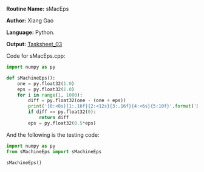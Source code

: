 **Routine Name:** sMacEps  

**Author:** Xiang Gao 

**Language:** Python.

**Output:** [Tasksheet_03](https://github.com/GoByMark/math4610/blob/main/Homework_Tasks/Tasksheet_03/Tasksheet%2003.pdf)

Code for sMacEps.cpp:  
```Python
import numpy as py

def sMachineEps():
    one = py.float32(1.0)
    eps = py.float32(1.0)
    for i in range(1, 1000):
        diff = py.float32(one - (one + eps))
        print('{0:<8s}{1:.16f}{2:<12s}{3:.16f}{4:<6s}{5:10f}'.format('Diff =', diff, ' | Eps = ', eps, ' | Counter: ', i))
        if diff == py.float32(0):
            return diff
        eps = py.float32(0.5*eps)
```

And the following is the testing code:
```Python
import numpy as py
from sMachineEps import sMachineEps

sMachineEps()
```

